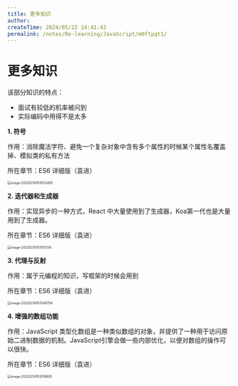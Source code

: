 ```yaml
---
title: 更多知识
author:
createTime: 2024/05/22 14:41:42
permalink: /notes/Re-learning/JavaScript/m0ftpqt1/
---
```


# 更多知识



该部分知识的特点：

- 面试有较低的机率被问到
- 实际编码中用得不是太多



**1. 符号**

作用：消除魔法字符、避免一个复杂对象中含有多个属性的时候某个属性名覆盖掉、模拟类的私有方法

所在章节：ES6 详细版（袁进）

<img src="https://xiejie-typora.oss-cn-chengdu.aliyuncs.com/2022-02-14-073533.png" alt="image-20220214153533405" style="zoom:50%;" />



**2.  迭代器和生成器**

作用：实现异步的一种方式，React 中大量使用到了生成器，Koa第一代也是大量用到了生成器。

所在章节：ES6 详细版（袁进）

<img src="https://xiejie-typora.oss-cn-chengdu.aliyuncs.com/2022-02-14-073151.png" alt="image-20220214153151334" style="zoom:50%;" />





**3. 代理与反射**

作用：属于元编程的知识，写框架的时候会用到

所在章节：ES6 详细版（袁进）

<img src="https://xiejie-typora.oss-cn-chengdu.aliyuncs.com/2022-02-14-073241.png" alt="image-20220214153240704" style="zoom:50%;" />



**4. 增强的数组功能**

作用：JavaScript 类型化数组是一种类似数组的对象，并提供了一种用于访问原始二进制数据的机制。JavaScript引擎会做一些内部优化，以便对数组的操作可以很快。

所在章节：ES6 详细版（袁进）

<img src="https://xiejie-typora.oss-cn-chengdu.aliyuncs.com/2022-02-14-073319.png" alt="image-20220214153318805" style="zoom:50%;" />





